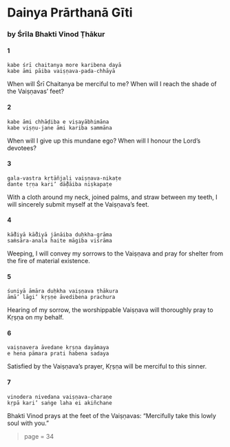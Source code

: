 # Dainya Prārthanā Gīti

### by Śrīla Bhakti Vinod Ṭhākur

#### 1

    kabe śrī chaitanya more karibena dayā
    kabe āmi pāiba vaiṣṇava-pada-chhāyā

When will Śrī Chaitanya be merciful to me? When will I reach the shade of the Vaiṣṇavas’ feet?

#### 2

    kabe āmi chhāḍiba e viṣayābhimāna
    kabe viṣṇu-jane āmi kariba sammāna

When will I give up this mundane ego? When will I honour the Lord’s devotees?

#### 3

    gala-vastra kṛtāñjali vaiṣṇava-nikaṭe
    dante tṛṇa kari’ dā̐ḍāiba niṣkapaṭe

With a cloth around my neck, joined palms, and straw between my teeth, I will sincerely submit myself at the Vaiṣṇava’s feet.

#### 4

    kā̐diyā kā̐diyā jānāiba duḥkha-grāma
    saṁsāra-anala haite māgiba viśrāma

Weeping, I will convey my sorrows to the Vaiṣṇava and pray for shelter from the fire of material existence.

#### 5

    śuniyā āmāra duḥkha vaiṣṇava ṭhākura
    āmā’ lāgi’ kṛṣṇe āvedibena prachura

Hearing of my sorrow, the worshippable Vaiṣṇava will thoroughly pray to Kṛṣṇa on my behalf.

#### 6

    vaiṣṇavera āvedane kṛṣṇa dayāmaya
    e hena pāmara prati habena sadaya

Satisfied by the Vaiṣṇava’s prayer, Kṛṣṇa will be merciful to this sinner.

#### 7

    vinodera nivedana vaiṣṇava-charaṇe
    kṛpā kari’ saṅge laha ei akiñchane

Bhakti Vinod prays at the feet of the Vaiṣṇavas: “Mercifully take this lowly soul with you.”


> page = 34
